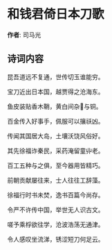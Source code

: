 # 和钱君倚日本刀歌

**作者**: 司马光

## 诗词内容

昆吾道远不复通，世传切玉谁能穷。

宝刀近出日本国，越贾得之沧海东。

鱼皮装贴香木鞘，黄白间杂𨱎与铜。

百金传入好事手，佩服可以攘祅凶。

传闻其国居大岛，土壤沃饶风俗好。

其先徐福诈秦民，采药淹留童丱老。

百工五种与之俱，至今器用皆精巧。

前朝贡献屡往来，士人往往工辞藻。

徐福行时书未焚，逸书百篇今尚存。

令严不许传中国，举世无人识古文。

嗟予乘桴欲往学，沧波浩荡无通津。

令人感叹坐流涕，锈涩短刀何足云。

